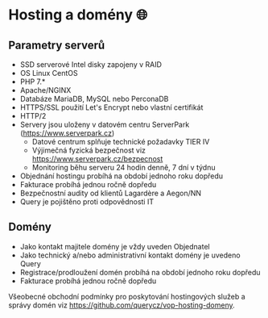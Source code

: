 # Hosting a domény 🌐

## Parametry serverů
- SSD serverové Intel disky zapojeny v RAID
- OS Linux CentOS
- PHP 7.*
- Apache/NGINX
- Databáze MariaDB, MySQL nebo PerconaDB
- HTTPS/SSL použití Let's Encrypt nebo vlastní certifikát
- HTTP/2
- Servery jsou uloženy v datovém centru ServerPark (https://www.serverpark.cz)
  - Datové centrum splňuje technické požadavky TIER IV
  - Výjimečná fyzická bezpečnost viz https://www.serverpark.cz/bezpecnost
  - Monitoring běhu serveru 24 hodin denně, 7 dní v týdnu
- Objednání hostingu probíhá na období jednoho roku dopředu
- Fakturace probíhá jednou ročně dopředu
- Bezpečnostní audity od klientů Lagardère a Aegon/NN
- Query je pojištěno proti odpovědnosti IT

## Domény 
- Jako kontakt majitele domény je vždy uveden Objednatel
- Jako technický a/nebo administrativní kontakt domény je uvedeno Query
- Registrace/prodloužení domén probíhá na období jednoho roku dopředu
- Fakturace probíhá jednou ročně dopředu

Všeobecné obchodní podmínky pro poskytování hostingových služeb a správy domén viz https://github.com/querycz/vop-hosting-domeny.
